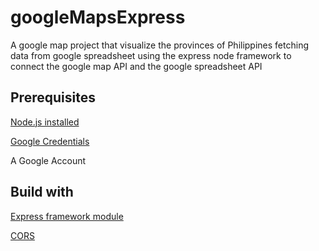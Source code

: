 # googleMapsExpress

A google map project that visualize the provinces of Philippines fetching data from google spreadsheet using the express node framework to connect the google map API and the google spreadsheet API

## Prerequisites

[Node.js installed](https://www.npmjs.com/)

[Google Credentials](https://developers.google.com/sheets/api/quickstart/nodejs)

A Google Account

## Build with 

[Express framework module ](https://expressjs.com/en/starter/installing.html) 

[CORS](https://enable-cors.org/server_expressjs.html) 

